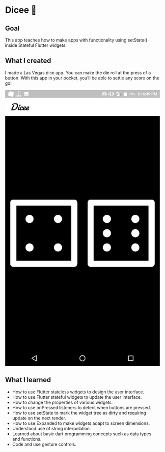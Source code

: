 # Dicee 🎲

## Goal

This app teaches how to make apps with functionality using setState() inside Stateful Flutter widgets.


## What I created

I made a Las Vegas dice app. You can make the die roll at the press of a button. With this app in your pocket, you’ll be able to settle any score on the go!

![Finished App](https://github.com/manangadwal/Dicee-Flutter/blob/master/dicee.jfif)

## What I learned

- How to use Flutter stateless widgets to design the user interface.
- How to use Flutter stateful widgets to update the user interface.
- How to change the properties of various widgets.
- How to use onPressed listeners to detect when buttons are pressed.
- How to use setState to mark the widget tree as dirty and requiring update on the next render.
- How to use Expanded to make widgets adapt to screen dimensions.
- Understood use of string interpolation.
- Learned about basic dart programming concepts such as data types and functions.
- Code and use gesture controls.
